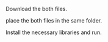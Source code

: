 Download the both files.



place the both files in the same folder.



Install the necessary libraries and run.
